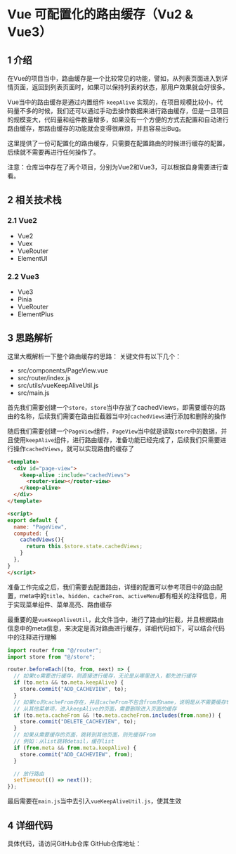 # Vue 可配置化的路由缓存（Vu2 & Vue3）

## 1 介绍
在Vue的项目当中，路由缓存是一个比较常见的功能，譬如，从列表页面进入到详情页面，返回到列表页面时，如果可以保持列表的状态，那用户效果就会好很多。

Vue当中的路由缓存是通过内置组件 `keepAlive` 实现的，在项目规模比较小，代码量不多的时候，我们还可以通过手动去操作数据来进行路由缓存，但是一旦项目的规模变大，代码量和组件数量增多，如果没有一个方便的方式去配置和自动进行路由缓存，那路由缓存的功能就会变得很麻烦，并且容易出Bug。

这里提供了一份可配置化的路由缓存，只需要在配置路由的时候进行缓存的配置，后续就不需要再进行任何操作了。

注意：仓库当中存在了两个项目，分别为Vue2和Vue3，可以根据自身需要进行查看。

## 2 相关技术栈
### 2.1 Vue2
- Vue2
- Vuex
- VueRouter
- ElementUI

### 2.2 Vue3
- Vue3
- Pinia
- VueRouter
- ElementPlus

## 3 思路解析
这里大概解析一下整个路由缓存的思路：
关键文件有以下几个：
- src/components/PageView.vue
- src/router/index.js
- src/utils/vueKeepAliveUtil.js
- src/main.js

首先我们需要创建一个`store`，`store`当中存放了cachedViews，即需要缓存的路由的名称，后续我们需要在路由拦截器当中对`cachedViews`进行添加和删除的操作

随后我们需要创建一个`PageView`组件，`PageView`当中就是读取`store`中的数据，并且使用`keepAlive`组件，进行路由缓存，准备功能已经完成了，后续我们只需要进行操作`cachedViews`，就可以实现路由的缓存了
```html
<template>
  <div id="page-view">
    <keep-alive :include="cachedViews">
      <router-view></router-view>
    </keep-alive>
  </div>
</template>

<script>
export default {
  name: "PageView",
  computed: {
    cachedViews(){
      return this.$store.state.cachedViews;
    }
  },
}
</script>
```

准备工作完成之后，我们需要去配置路由，详细的配置可以参考项目中的路由配置，meta中的`title`、`hidden`、`cacheFrom`、`activeMenu`都有相关的注释信息，用于实现菜单组件、菜单高亮、路由缓存

最重要的是`vueKeepAliveUtil`，此文件当中，进行了路由的拦截，并且根据路由信息中的meta信息，来决定是否对路由进行缓存，详细代码如下，可以结合代码中的注释进行理解
```js
import router from "@/router";
import store from "@/store";

router.beforeEach((to, from, next) => {
  // 如果to需要进行缓存，则直接进行缓存，无论是从哪里进入，都先进行缓存
  if (to.meta && to.meta.keepAlive) {
    store.commit("ADD_CACHEVIEW", to);
  }
  // 如果to的cacheFrom存在，并且cacheFrom不包含from的name，说明是从不需要缓存to的页面进入to的，这个时候就删除to的缓存
  // 从其他菜单项，进入keepAlive的页面，需要删除进入页面的缓存
  if (to.meta.cacheFrom && !to.meta.cacheFrom.includes(from.name)) {
    store.commit("DELETE_CACHEVIEW", to);
  }
  // 如果从需要缓存的页面，跳转到其他页面，则先缓存From
  // 例如：从list跳转detail，缓存list
  if (from.meta && from.meta.keepAlive) {
    store.commit("ADD_CACHEVIEW", from);
  }

  // 放行路由
  setTimeout(() => next());
});
```

最后需要在`main.js`当中去引入`vueKeepAliveUtil.js`，使其生效

## 4 详细代码
具体代码，请访问GitHub仓库
GitHub仓库地址：